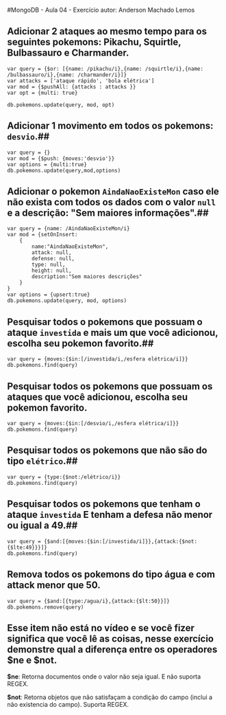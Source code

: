 #MongoDB - Aula 04 - Exercício
autor: Anderson Machado Lemos

## **Adicionar** 2 ataques ao mesmo tempo para os seguintes pokemons: Pikachu, Squirtle, Bulbassauro e Charmander. ##
```
var query = {$or: [{name: /pikachu/i},{name: /squirtle/i},{name: /bulbassauro/i},{name: /charmander/i}]}
var attacks = ['ataque rápido', 'bola elétrica']
var mod = {$pushAll: {attacks : attacks }}
var opt = {multi: true}

db.pokemons.update(query, mod, opt)

```
## **Adicionar** 1 movimento em todos os pokemons: `desvio`.##
```
var query = {}
var mod = {$push: {moves:'desvio'}}
var options = {multi:true}
db.pokemons.update(query,mod,options)
```
## **Adicionar** o pokemon `AindaNaoExisteMon` caso ele não exista com todos os dados com o valor `null` e a descrição: "Sem maiores informações".##
```
var query = {name: /AindaNaoExisteMon/i}
var mod = {setOnInsert:
    {
        name:"AindaNaoExisteMon",
        attack: null,
        defense: null,
        type: null,
        height: null,
        description:"Sem maiores descrições"
    }
}
var options = {upsert:true}
db.pokemons.update(query, mod, options)
```
## Pesquisar todos o pokemons que possuam o ataque `investida` e mais um que você adicionou, escolha seu pokemon favorito.##
```
var query = {moves:{$in:[/investida/i,/esfera elétrica/i]}}
db.pokemons.find(query)
```
## Pesquisar todos os pokemons que possuam os ataques que você adicionou, escolha seu pokemon favorito.
```
var query = {moves:{$in:[/desvio/i,/esfera elétrica/i]}}
db.pokemons.find(query)
```
## Pesquisar **todos** os pokemons que não são do tipo `elétrico`.##
```
var query = {type:{$not:/elétrico/i}}
db.pokemons.find(query)
```
## Pesquisar **todos** os pokemons que tenham o ataque `investida` **E** tenham a defesa **não menor ou igual** a 49.##
```
var query = {$and:[{moves:{$in:[/investida/i]}},{attack:{$not:{$lte:49}}}]}
db.pokemons.find(query)
```
## Remova **todos** os pokemons do tipo água e com attack menor que 50.
```
var query = {$and:[{type:/agua/i},{attack:{$lt:50}}]}
db.pokemons.remove(query)
```

## Esse item não está no vídeo e se você fizer significa que você lê as coisas, nesse exercício demonstre qual a diferença entre os operadores $ne e $not. ##

**$ne**:  Retorna documentos onde o valor não seja igual. E não suporta REGEX.

**$not**: Retorna objetos que não satisfaçam a condição do campo (inclui a não existencia do campo). Suporta REGEX.



